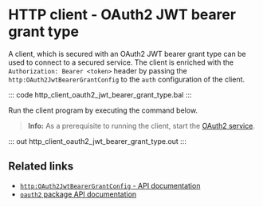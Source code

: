 # HTTP client - OAuth2 JWT bearer grant type

A client, which is secured with an OAuth2 JWT bearer grant type can be used to connect to a secured service. The client is enriched with the `Authorization: Bearer <token>` header by passing the `http:OAuth2JwtBearerGrantConfig` to the `auth` configuration of the client.

::: code http_client_oauth2_jwt_bearer_grant_type.bal :::

Run the client program by executing the command below.

>**Info:** As a prerequisite to running the client, start the [OAuth2 service](/learn/by-example/http-service-oauth2/).

::: out http_client_oauth2_jwt_bearer_grant_type.out :::

## Related links
- [`http:OAuth2JwtBearerGrantConfig` - API documentation](https://lib.ballerina.io/ballerina/http/latest/records/OAuth2JwtBearerGrantConfig)
- [`oauth2` package API documentation](https://lib.ballerina.io/ballerina/oauth2/latest/)
